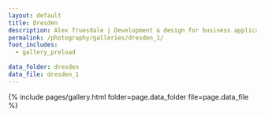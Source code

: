 ```yaml
---
layout: default
title: Dresden
description: Alex Truesdale | Development & design for business applications.. and photos on occasion.
permalink: /photography/galleries/dresden_1/
foot_includes:
  - gallery_preload
  
data_folder: dresden
data_file: dresden_1
---
```

{% include pages/gallery.html folder=page.data_folder file=page.data_file %}
